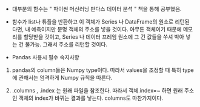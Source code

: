 - 대부분의 함수는 " 파이썬 머신러닝 판다스 데이터 분석 " 책을 통해 공부했음.

- 함수가 list나 튜플을 반환하고 이 객체가 Series 나 DataFrame의 원소로 리턴된다면, 내 예측이지만 분명 객체의 주소를 넣을 것이다. 아무튼 객체이기 때문에 메모리를 할당받을 것이고, Series 나 데이터 프레임 원소에 그 긴 값들을 쑤셔 박아 넣는 건 불가능. 그래서 주소를 리턴할 것이다.

- Pandas 사용시 필수 숙지사항
1. pandas의 column들은 Numpy type이다. 따라서 values을 조정할 때 특히 type에 관해서는 엄격하게 Numpy 규칙을 따른다.


2. .columns , .index 는 원래 파일을 참조한다. 따라서 객체.index=~ 하면 원래 주소인 객체의 index가 바뀌는 결과를 낳는다. columns도 마찬가지이다.